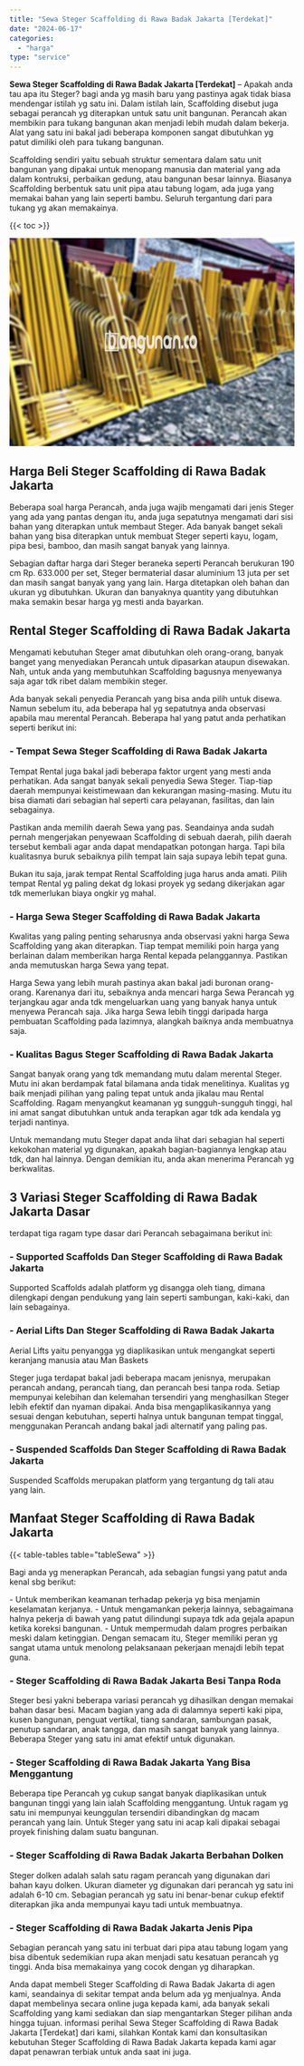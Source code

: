 ```yaml
---
title: "Sewa Steger Scaffolding di Rawa Badak Jakarta [Terdekat]"
date: "2024-06-17"
categories: 
  - "harga"
type: "service"
---
```


**Sewa Steger Scaffolding di Rawa Badak Jakarta \[Terdekat\]** – Apakah anda tau apa itu Steger? bagi anda yg masih baru yang pastinya agak tidak biasa mendengar istilah yg satu ini. Dalam istilah lain, Scaffolding disebut juga sebagai perancah yg diterapkan untuk satu unit bangunan. Perancah akan membikin para tukang bangunan akan menjadi lebih mudah dalam bekerja. Alat yang satu ini bakal jadi beberapa komponen sangat dibutuhkan yg patut dimiliki oleh para tukang bangunan.

Scaffolding sendiri yaitu sebuah struktur sementara dalam satu unit bangunan yang dipakai untuk menopang manusia dan material yang ada dalam kontruksi, perbaikan gedung, atau bangunan besar lainnya. Biasanya Scaffolding berbentuk satu unit pipa atau tabung logam, ada juga yang memakai bahan yang lain seperti bambu. Seluruh tergantung dari para tukang yg akan memakainya.

{{< toc >}}

![Sewa Steger Scaffolding di Rawa Badak Jakarta [Terdekat]](/images/sewa-scaffolding-steger-26.png)

## Harga Beli Steger Scaffolding di Rawa Badak Jakarta

Beberapa soal harga Perancah, anda juga wajib mengamati dari jenis Steger yang ada yang pantas dengan itu, anda juga sepatutnya mengamati dari sisi bahan yang diterapkan untuk membaut Steger. Ada banyak banget sekali bahan yang bisa diterapkan untuk membuat Steger seperti kayu, logam, pipa besi, bamboo, dan masih sangat banyak yang lainnya.

Sebagian daftar harga dari Steger beraneka seperti Perancah berukuran 190 cm Rp. 633.000 per set, Steger bermaterial dasar aluminium 13 juta per set dan masih sangat banyak yang yang lain. Harga ditetapkan oleh bahan dan ukuran yg dibutuhkan. Ukuran dan banyaknya quantity yang dibutuhkan maka semakin besar harga yg mesti anda bayarkan.

## Rental Steger Scaffolding di Rawa Badak Jakarta

Mengamati kebutuhan Steger amat dibutuhkan oleh orang-orang, banyak banget yang menyediakan Perancah untuk dipasarkan ataupun disewakan. Nah, untuk anda yang membutuhkan Scaffolding bagusnya menyewanya saja agar tdk ribet dalam membikin steger.

Ada banyak sekali penyedia Perancah yang bisa anda pilih untuk disewa. Namun sebelum itu, ada beberapa hal yg sepatutnya anda observasi apabila mau merental Perancah. Beberapa hal yang patut anda perhatikan seperti berikut ini:

### \- Tempat Sewa Steger Scaffolding di Rawa Badak Jakarta

Tempat Rental juga bakal jadi beberapa faktor urgent yang mesti anda perhatikan. Ada sangat banyak sekali penyedia Sewa Steger. Tiap-tiap daerah mempunyai keistimewaan dan kekurangan masing-masing. Mutu itu bisa diamati dari sebagian hal seperti cara pelayanan, fasilitas, dan lain sebagainya.

Pastikan anda memilih daerah Sewa yang pas. Seandainya anda sudah pernah mengerjakan penyewaan Scaffolding di sebuah daerah, pilih daerah tersebut kembali agar anda dapat mendapatkan potongan harga. Tapi bila kualitasnya buruk sebaiknya pilih tempat lain saja supaya lebih tepat guna.

Bukan itu saja, jarak tempat Rental Scaffolding juga harus anda amati. Pilih tempat Rental yg paling dekat dg lokasi proyek yg sedang dikerjakan agar tdk memerlukan biaya ongkir yg mahal.

### \- Harga Sewa Steger Scaffolding di Rawa Badak Jakarta

Kwalitas yang paling penting seharusnya anda observasi yakni harga Sewa Scaffolding yang akan diterapkan. Tiap tempat memiliki poin harga yang berlainan dalam memberikan harga Rental kepada pelanggannya. Pastikan anda memutuskan harga Sewa yang tepat.

Harga Sewa yang lebih murah pastinya akan bakal jadi buronan orang-orang. Karenanya dari itu, sebaiknya anda mencari harga Sewa Perancah yg terjangkau agar anda tdk mengeluarkan uang yang banyak hanya untuk menyewa Perancah saja. Jika harga Sewa lebih tinggi daripada harga pembuatan Scaffolding pada lazimnya, alangkah baiknya anda membuatnya saja.

### \- Kualitas Bagus Steger Scaffolding di Rawa Badak Jakarta

Sangat banyak orang yang tdk memandang mutu dalam merental Steger. Mutu ini akan berdampak fatal bilamana anda tidak menelitinya. Kualitas yg baik menjadi pilihan yang paling tepat untuk anda jikalau mau Rental Scaffolding. Ragam menyangkut keamanan yg sungguh-sungguh tinggi, hal ini amat sangat dibutuhkan untuk anda terapkan agar tdk ada kendala yg terjadi nantinya.

Untuk memandang mutu Steger dapat anda lihat dari sebagian hal seperti kekokohan material yg digunakan, apakah bagian-bagiannya lengkap atau tdk, dan hal lainnya. Dengan demikian itu, anda akan menerima Perancah yg berkwalitas.

## 3 Variasi Steger Scaffolding di Rawa Badak Jakarta Dasar

terdapat tiga ragam type dasar dari Perancah sebagaimana berikut ini:

### \- Supported Scaffolds Dan Steger Scaffolding di Rawa Badak Jakarta

Supported Scaffolds adalah platform yg disangga oleh tiang, dimana dilengkapi dengan pendukung yang lain seperti sambungan, kaki-kaki, dan lain sebagainya.

### \- Aerial Lifts Dan Steger Scaffolding di Rawa Badak Jakarta

Aerial Lifts yaitu penyangga yg diaplikasikan untuk mengangkat seperti keranjang manusia atau Man Baskets

Steger juga terdapat bakal jadi beberapa macam jenisnya, merupakan perancah andang, perancah tiang, dan perancah besi tanpa roda. Setiap mempunyai kelebihan dan kelemahan tersendiri yang menghasilkan Steger lebih efektif dan nyaman dipakai. Anda bisa mengaplikasikannya yang sesuai dengan kebutuhan, seperti halnya untuk bangunan tempat tinggal, menggunakan Perancah andang bakal jadi alternatif yang paling pas.

### \- Suspended Scaffolds Dan Steger Scaffolding di Rawa Badak Jakarta

Suspended Scaffolds merupakan platform yang tergantung dg tali atau yang lain.

## Manfaat Steger Scaffolding di Rawa Badak Jakarta

{{< table-tables table="tableSewa" >}}

Bagi anda yg menerapkan Perancah, ada sebagian fungsi yang patut anda kenal sbg berikut:

\- Untuk memberikan keamanan terhadap pekerja yg bisa menjamin keselamatan kerjanya. - Untuk mengamankan pekerja lainnya, sebagaimana halnya pekerja di bawah yang patut dilindungi supaya tdk ada gejala apapun ketika koreksi bangunan. - Untuk mempermudah dalam progres perbaikan meski dalam ketinggian. Dengan semacam itu, Steger memiliki peran yg sangat utama untuk menolong pelaksanaan pekerjaan menajdi lebih tepat guna.

### \- Steger Scaffolding di Rawa Badak Jakarta Besi Tanpa Roda

Steger besi yakni beberapa variasi perancah yg dihasilkan dengan memakai bahan dasar besi. Macam bagian yang ada di dalamnya seperti kaki pipa, kusen bangunan, penguat vertikal, tiang sandaran, sambungan pasak, penutup sandaran, anak tangga, dan masih sangat banyak yang lainnya. Beberapa Steger yang satu ini amat efektif untuk digunakan.

### \- Steger Scaffolding di Rawa Badak Jakarta Yang Bisa Menggantung

Beberapa tipe Perancah yg cukup sangat banyak diaplikasikan untuk bangunan tinggi yang lain ialah Scaffolding menggantung. Untuk ragam yg satu ini mempunyai keunggulan tersendiri dibandingkan dg macam perancah yang lain. Untuk Steger yang satu ini acap kali dipakai sebagai proyek finishing dalam suatu bangunan.

### \- Steger Scaffolding di Rawa Badak Jakarta Berbahan Dolken

Steger dolken adalah salah satu ragam perancah yang digunakan dari bahan kayu dolken. Ukuran diameter yg digunakan dari perancah yg satu ini adalah 6-10 cm. Sebagian perancah yg satu ini benar-benar cukup efektif diterapkan jika anda mempunyai kayu tadi untuk membuatnya.

### \- Steger Scaffolding di Rawa Badak Jakarta Jenis Pipa

Sebagian perancah yang satu ini terbuat dari pipa atau tabung logam yang bisa dibentuk sedemikian rupa akan menjadi satu kesatuan perancah yg tinggi. Anda bisa memakainya yang cocok dengan yg diharapkan.

Anda dapat membeli Steger Scaffolding di Rawa Badak Jakarta di agen kami, seandainya di sekitar tempat anda belum ada yg menjualnya. Anda dapat membelinya secara online juga kepada kami, ada banyak sekali Scaffolding yang kami sediakan dan siap mengantarkan Steger pilihan anda hingga tujuan. informasi perihal Sewa Steger Scaffolding di Rawa Badak Jakarta \[Terdekat\] dari kami, silahkan Kontak kami dan konsultasikan kebutuhan Steger Scaffolding di Rawa Badak Jakarta kepada kami agar dapat penawran terbiak untuk anda saat ini juga.
